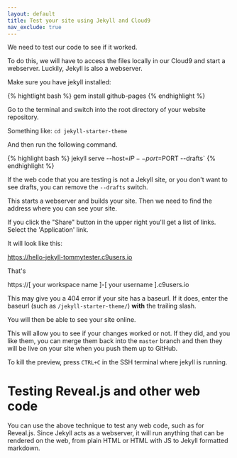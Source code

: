 ```yaml
---
layout: default
title: Test your site using Jekyll and Cloud9
nav_exclude: true
---
```


We need to test our code to see if it worked. 

To do this, we will have to access the files locally in our Cloud9 and start a webserver. 
Luckily, Jekyll is also a webserver.

Make sure you have jekyll installed:

{% hightlight bash %}
gem install github-pages
{% endhighlight %}

Go to the terminal and switch into the root directory of your website repository. 

Something like: `cd jekyll-starter-theme`

And then run the following command. 

{% highlight bash %}
jekyll serve --host=$IP --port=$PORT --drafts` 
{% endhighlight %}

If the web code that you are testing is not a Jekyll site, or you don't want to see drafts, you can remove the `--drafts` switch.

This starts a webserver and builds your site.
Then we need to find the address where you can see your site. 

If you click the "Share" button in the upper right you'll get a list of links.  Select the 'Application' link. 

It will look like this:

https://hello-jekyll-tommytester.c9users.io

That's

https://[ your workspace name ]-[ your username ].c9users.io

This may give you a 404 error if your site has a baseurl.  If it does, enter the baseurl (such as `/jekyll-starter-theme/`) **with** the trailing slash. 

You will then be able to see your site online.

This will allow you to see if your changes worked or not. 
If they did, and you like them, you can merge them back into the `master` branch and then they will be live on your site when you push them up to GitHub. 

To kill the preview, press `CTRL+C` in the SSH terminal where jekyll is running. 

# Testing Reveal.js and other web code

You can use the above technique to test any web code, such as for Reveal.js. 
Since Jekyll acts as a webserver, it will run anything that can be rendered on the web, from plain HTML or HTML with JS to Jekyll formatted markdown.